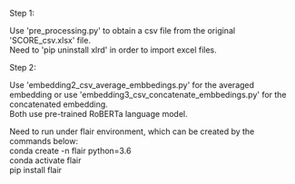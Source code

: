 Step 1:  

Use 'pre_processing.py' to obtain a csv file from the original 'SCORE_csv.xlsx' file.  
Need to 'pip uninstall xlrd' in order to import excel files.  

Step 2:

Use 'embedding2_csv_average_embbedings.py' for the averaged embedding or use 'embedding3_csv_concatenate_embbedings.py' for the concatenated embedding.  
Both use pre-trained RoBERTa language model.  
  
Need to run under flair environment, which can be created by the commands below:  
conda create -n flair python=3.6  
conda activate flair  
pip install flair  

